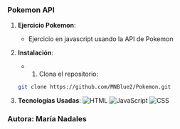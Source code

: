 
### Pokemon API

1. **Ejercicio Pokemon**:
   - Ejercicio en javascript usando la API de Pokemon

2. **Instalación**:
   - 1. Clona el repositorio:

   ```bash
   git clone https://github.com/MNBlue2/Pokemon.git

3. **Tecnologías Usadas**:
   ![HTML](https://img.shields.io/badge/HTML5-EE4C2C?style=flat&logo=html5&logoColor=white)
   ![JavaScript](https://img.shields.io/badge/JavaScript-F7DF1E?style=flat&logo=javascript&logoColor=black)
   ![CSS](https://img.shields.io/badge/CSS-1572B6?style=flat&logo=css3&logoColor=white)

### Autora: María Nadales
